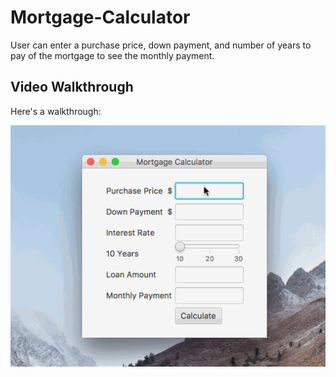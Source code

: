 # Mortgage-Calculator
User can enter a purchase price, down payment, and number of years to pay of the mortgage to see the monthly payment. 

## Video Walkthrough 

Here's a walkthrough:

<img src='https://github.com/varunchennamadhava/Mortgage-Calculator/blob/master/mortageCalc.gif' width='' alt='Video Walkthrough' />
